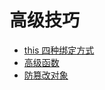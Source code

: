 # 高级技巧

- [this 四种绑定方式](./FourWaysToBindThis.md)
- [高级函数](./AdvancedFunc.md)
- [防篡改对象](./TemperProofingObject.md)
